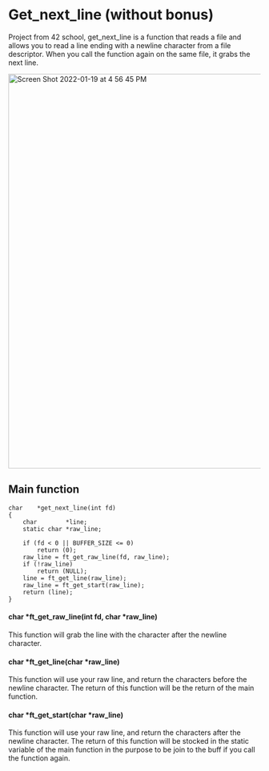 # Get_next_line (without bonus)
Project from 42 school, get_next_line is a function that reads a file and allows you to read a line ending with a newline character from a file descriptor. When you call the function again on the same file, it grabs the next line.

<img width="787" alt="Screen Shot 2022-01-19 at 4 56 45 PM" src="https://user-images.githubusercontent.com/61365508/150167480-d70dac67-bc15-4b54-b97a-3d36e9bcbe4e.png">

## Main function
```
char	*get_next_line(int fd)
{
	char		*line;
	static char	*raw_line;

	if (fd < 0 || BUFFER_SIZE <= 0)
		return (0);
	raw_line = ft_get_raw_line(fd, raw_line);
	if (!raw_line)
		return (NULL);
	line = ft_get_line(raw_line);
	raw_line = ft_get_start(raw_line);
	return (line);
}
```
#### char	*ft_get_raw_line(int fd, char *raw_line)
This function will grab the line with the character after the newline character.


#### char	*ft_get_line(char *raw_line)
This function will use your raw line, and return the characters before the newline character. The return of this function will be the return of the main function.


#### char	*ft_get_start(char *raw_line)
This function will use your raw line, and return the characters after the newline character. The return of this function will be stocked in the static variable of the main function in the purpose to be join to the buff if you call the function again.
